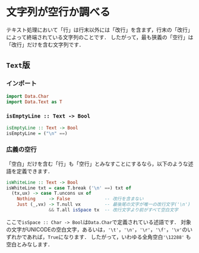 文字列が空行か調べる
====================

テキスト処理において「行」は行末以外には「改行」を含まず，行末の「改行」によって終端されている文字列のことです．
したがって，最も狭義の「空行」は「改行」だけを含む文字列です．

## ``Text``版

### インポート

```haskell
import Data.Char
import Data.Text as T
```

### ``isEmptyLine :: Text -> Bool``

```haskell
isEmptyLine :: Text -> Bool
isEmptyLine = ("\n" ==)	
```

### 広義の空行

「空白」だけを含む「行」も「空行」とみなすことにするなら，以下のような述語を定義できます．

```haskell
isWhiteLine :: Text -> Bool
isWhiteLine txt = case T.break ('\n' ==) txt of
  (tx,ux) -> case T.uncons ux of
    Nothing     -> False             -- 改行を含まない
	Just (_,vx) -> T.null vx         -- 最後尾の文字が唯一の改行文字('\n')
	            && T.all isSpace tx  -- 改行文字より前がすべて空白文字
```

ここで``isSpace :: Char -> Bool``は``Data.Char``で定義されている述語です．
対象の文字がUNICODEの空白文字，あるいは，``'\t'``，``'\n'``，``'\r'``，``'\f'``，``'\v'``のいずれかであれば，``True``になります．
したがって，いわゆる全角空白``'\12288'`` も空白とみなします．
